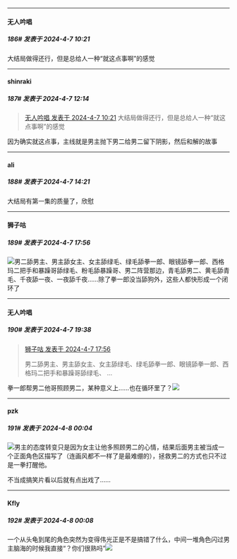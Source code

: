 ﻿
*****

####  无人吟唱  
##### 186#       发表于 2024-4-7 10:21

大结局做得还行，但是总给人一种“就这点事啊”的感觉


*****

####  shinraki  
##### 187#       发表于 2024-4-7 12:14

<blockquote><a href="httphttps://bbs.saraba1st.com/2b/forum.php?mod=redirect&amp;goto=findpost&amp;pid=64509516&amp;ptid=2135261" target="_blank">无人吟唱 发表于 2024-4-7 10:21</a>
大结局做得还行，但是总给人一种“就这点事啊”的感觉</blockquote>
因为确实就这点事，主线就是男主抛下男二给男二留下阴影，然后和解的故事


*****

####  ali  
##### 188#       发表于 2024-4-7 14:21

大结局有第一集的质量了，欣慰


*****

####  狮子咕  
##### 189#       发表于 2024-4-7 17:56

<img src="https://static.saraba1st.com/image/smiley/face2017/067.png" referrerpolicy="no-referrer">男二舔男主、男主舔女主、女主舔绿毛、绿毛舔拳一郎、眼镜舔拳一郎、西格玛二把手和暴躁哥舔绿毛、粉毛舔暴躁哥、男二阵营那边，青毛舔男二、黄毛舔青毛、千夜舔一夜、一夜舔千夜……除了拳一郎没当舔狗外，这些人都快形成一个闭环了


*****

####  无人吟唱  
##### 190#       发表于 2024-4-7 19:38

<blockquote><a href="httphttps://bbs.saraba1st.com/2b/forum.php?mod=redirect&amp;goto=findpost&amp;pid=64515421&amp;ptid=2135261" target="_blank">狮子咕 发表于 2024-4-7 17:56</a>

男二舔男主、男主舔女主、女主舔绿毛、绿毛舔拳一郎、眼镜舔拳一郎、西格玛二把手和暴躁哥舔绿毛、 ...</blockquote>
拳一郎帮男二他哥照顾男二，某种意义上……也在循环里了？<img src="https://static.saraba1st.com/image/smiley/face2017/062.gif" referrerpolicy="no-referrer"> 


*****

####  pzk  
##### 191#       发表于 2024-4-8 00:04

<img src="https://static.saraba1st.com/image/smiley/face2017/004.gif" referrerpolicy="no-referrer">男主的态度转变只是因为女主让他多照顾男二的心情，结果后面男主被当成一个正面角色区描写了（连画风都不一样了是最难绷的），拯救男二的方式也只不过是一拳打醒他。

不当成搞笑片看以后就有点出戏了……


*****

####  Kfly  
##### 192#       发表于 2024-4-8 00:08

一个从头龟到尾的角色突然为变得伟光正是不是搞错了什么，中间一堆角色闪过男主脑海的时候我直接“？你们很熟吗”<img src="https://static.saraba1st.com/image/smiley/face2017/067.png" referrerpolicy="no-referrer">

